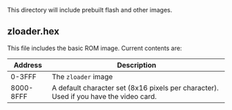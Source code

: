 This directory will include prebuilt flash and other images.

## zloader.hex

This file includes the basic ROM image. Current contents are:

|Address|Description|
|-------|-----------|
|0-3FFF | The `zloader` image |
|8000-8FFF | A default character set (8x16 pixels per character). Used if you have the video card. |
